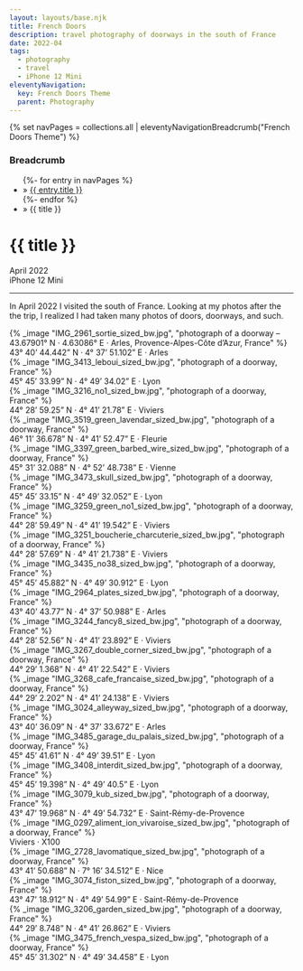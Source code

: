 ```yaml
---
layout: layouts/base.njk
title: French Doors
description: travel photography of doorways in the south of France
date: 2022-04
tags:
  - photography
  - travel
  - iPhone 12 Mini
eleventyNavigation:
  key: French Doors Theme
  parent: Photography
---
```

{% set navPages = collections.all | eleventyNavigationBreadcrumb("French Doors Theme") %}
<div class="breadcrumb">
    <h3 class="visually-hidden">Breadcrumb</h3>
	<ul class="nav">
            {%- for entry in navPages %}
		<li class="nav-item"{% if entry.url == page.url %} class="active-breadcrumb"{% endif %}> » <a href="{{ entry.url }}">{{ entry.title }}</a></li>
  	    	{%- endfor %}
	    <li class="nav-item"><active-breadcrumb>» {{ title }}</active-breadcrumb></li>
	</ul>
</div>
<div class="container">
	<div class="row"></div>
	<div class="row">
		<div class="col">
			<h1>{{ title }}</h1>
			<figcaption>April 2022</br>iPhone 12 Mini</figcaption>
			<hr>
			<p>In April 2022 I visited the south of France. Looking at my photos after the the trip, I realized I had taken many photos of doors, doorways, and such.</p>
		</div>
		<div class="col-1 col-1-md col-1-lg"></div>
		   <div class="col">
			{% _image "IMG_2961_sortie_sized_bw.jpg", "photograph of a doorway – 43.67901° N · 4.63086° E · Arles, Provence-Alpes-Côte d’Azur, France" %}
			<figcaption>43° 40’ 44.442” N · 4° 37’ 51.102” E · Arles</figcaption>
		</div>
		<div class="col-1 col-1-md col-1-lg"></div>
		</div>
	<div class="row">
		<div class="col-1 col-1-md col-1-lg"></div>
		<div class="col">
			{% _image "IMG_3413_leboui_sized_bw.jpg", "photograph of a doorway, France" %}
			<figcaption>45° 45’ 33.99” N · 4° 49’ 34.02” E · Lyon</figcaption>
		</div>
		<div class="col">
			{% _image "IMG_3216_no1_sized_bw.jpg", "photograph of a doorway, France" %}
			<figcaption>44° 28’ 59.25” N · 4° 41’ 21.78” E ·  Viviers</figcaption>
		</div>
		<div class="col">
			{% _image "IMG_3519_green_lavendar_sized_bw.jpg", "photograph of a doorway, France" %}
			<figcaption>46° 11’ 36.678” N · 4° 41’ 52.47” E · Fleurie</figcaption>
		</div>
		<div class="col-1 col-1-md col-1-lg"></div>
		</div>
	<div class="row">
		<div class="col-1 col-1-md col-1-lg"></div>
		<div class="col">
			{% _image "IMG_3397_green_barbed_wire_sized_bw.jpg", "photograph of a doorway, France" %}
			<figcaption>45° 31’ 32.088” N · 4° 52’ 48.738” E · Vienne</figcaption>
		</div>
		<div class="col">
			{% _image "IMG_3473_skull_sized_bw.jpg", "photograph of a doorway, France" %}
			<figcaption>45° 45’ 33.15” N · 4° 49’ 32.052” E · Lyon</figcaption>
		</div>
		<div class="col">
			{% _image "IMG_3259_green_no1_sized_bw.jpg", "photograph of a doorway, France" %}
			<figcaption>44° 28’ 59.49” N · 4° 41’ 19.542” E · Viviers</figcaption>
		</div>
		<div class="col-1 col-1-md col-1-lg"></div>
		</div>
	<div class="row">
		<div class="col-1 col-1-md col-1-lg"></div>
		<div class="col">
			{% _image "IMG_3251_boucherie_charcuterie_sized_bw.jpg", "photograph of a doorway, France" %}
			<figcaption>44° 28’ 57.69” N · 4° 41’ 21.738” E · Viviers</figcaption>
		</div>
		<div class="col">
			{% _image "IMG_3435_no38_sized_bw.jpg", "photograph of a doorway, France" %}
			<figcaption>45° 45’ 45.882” N · 4° 49’ 30.912” E · Lyon</figcaption>
		</div>
		<div class="col">
			{% _image "IMG_2964_plates_sized_bw.jpg", "photograph of a doorway, France" %}
			<figcaption>43° 40’ 43.77” N · 4° 37’ 50.988” E · Arles</figcaption>
		</div>
		<div class="col-1 col-1-md col-1-lg"></div>
		</div>
	<div class="row">
		<div class="col-1 col-1-md col-1-lg"></div>
		<div class="col">
			{% _image "IMG_3244_fancy8_sized_bw.jpg", "photograph of a doorway, France" %}
			<figcaption>44° 28’ 52.56” N · 4° 41’ 23.892” E · Viviers</figcaption>
		</div>
		<div class="col">
			{% _image "IMG_3267_double_corner_sized_bw.jpg", "photograph of a doorway, France" %}
			<figcaption>44° 29’ 1.368” N · 4° 41’ 22.542” E · Viviers</figcaption>
		</div>
		<div class="col">
			{% _image "IMG_3268_cafe_francaise_sized_bw.jpg", "photograph of a doorway, France" %}
			<figcaption>44° 29’ 2.202” N · 4° 41’ 24.138” E · Viviers</figcaption>
		</div>
		<div class="col-1 col-1-md col-1-lg"></div>
	</div>
	<div class="row">
		<div class="col-1 col-1-md col-1-lg"></div>
		<div class="col">
			{% _image "IMG_3024_alleyway_sized_bw.jpg", "photograph of a doorway, France" %}
			<figcaption>43° 40’ 36.09” N · 4° 37’ 33.672” E · Arles</figcaption>
		</div>
		<div class="col">
			{% _image "IMG_3485_garage_du_palais_sized_bw.jpg", "photograph of a doorway, France" %}
			<figcaption>45° 45’ 41.61” N · 4° 49’ 39.51” E · Lyon</figcaption>
		</div>
		<div class="col">
			{% _image "IMG_3408_interdit_sized_bw.jpg", "photograph of a doorway, France" %}
			<figcaption>45° 45’ 19.398” N · 4° 49’ 40.5” E · Lyon</figcaption>
		</div>
		<div class="col-1 col-1-md col-1-lg"></div>
		</div>
	<div class="row">
		<div class="col-1 col-1-md col-1-lg"></div>
		<div class="col">
			{% _image "IMG_3079_kub_sized_bw.jpg", "photograph of a doorway, France" %}
			<figcaption>43° 47’ 19.968” N · 4° 49’ 54.732” E · Saint-Rémy-de-Provence</figcaption>
		</div>
		<div class="col">
			{% _image "IMG_0297_aliment_ion_vivaroise_sized_bw.jpg", "photograph of a doorway, France" %}
			<figcaption>Viviers · X100</figcaption>
		</div>
		<div class="col">
			{% _image "IMG_2728_lavomatique_sized_bw.jpg", "photograph of a doorway, France" %}
			<figcaption>43° 41’ 50.688” N · 7° 16’ 34.512” E · Nice</figcaption>
		</div>
		<div class="col-1 col-1-md col-1-lg"></div>
		</div>
	<div class="row">
		<div class="col-1 col-1-md col-1-lg"></div>
		<div class="col">
			{% _image "IMG_3074_fiston_sized_bw.jpg", "photograph of a doorway, France" %}
			<figcaption>43° 47’ 18.912” N · 4° 49’ 54.99” E · Saint-Rémy-de-Provence</figcaption>
		</div>
		<div class="col">
			{% _image "IMG_3206_garden_sized_bw.jpg", "photograph of a doorway, France" %}
			<figcaption>44° 29’ 8.748” N · 4° 41’ 26.862” E · Viviers</figcaption>
		</div>
		<div class="col">
			{% _image "IMG_3475_french_vespa_sized_bw.jpg", "photograph of a doorway, France" %}
			<figcaption>45° 45’ 31.302” N · 4° 49’ 34.458” E · Lyon</figcaption>
		</div>
		<div class="col-1 col-1-md col-1-lg"></div>
	</div>
</div>